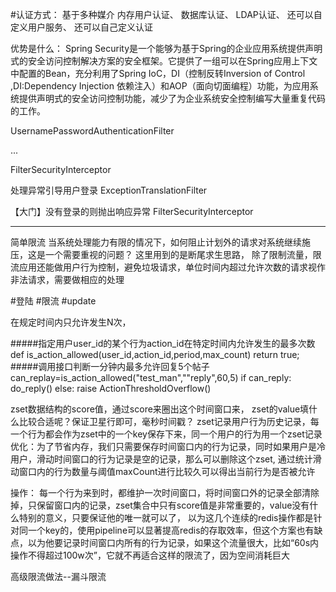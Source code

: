 #认证方式： 
基于多种媒介
内存用户认证、
数据库认证、
LDAP认证、
还可以自定义用户服务、
还可以自己定义认证


优势是什么：
Spring Security是一个能够为基于Spring的企业应用系统提供声明式的安全访问控制解决方案的安全框架。它提供了一组可以在Spring应用上下文中配置的Bean，充分利用了Spring IoC，DI（控制反转Inversion of Control ,DI:Dependency Injection 依赖注入）和AOP（面向切面编程）功能，为应用系统提供声明式的安全访问控制功能，减少了为企业系统安全控制编写大量重复代码的工作。

UsernamePasswordAuthenticationFilter

...

FilterSecurityInterceptor

处理异常引导用户登录
ExceptionTranslationFilter

【大门】没有登录的则抛出响应异常
FilterSecurityInterceptor


--------------------

简单限流
当系统处理能力有限的情况下，如何阻止计划外的请求对系统继续施压，这是一个需要重视的问题？
这里用到的是断尾求生思路，
除了限制流量，限流应用还能做用户行为控制，避免垃圾请求，单位时间内超过允许次数的请求视作非法请求，需要做相应的处理

#登陆
#限流
#update



在规定时间内只允许发生N次，

#####指定用户user_id的某个行为action_id在特定时间内允许发生的最多次数
def is_action_allowed(user_id,action_id,period,max_count)
return true;
#####调用接口判断一分钟内最多允许回复5个帖子
can_replay=is_action_allowed("test_man",""reply",60,5)
if can_reply:
    do_reply()
else:
    raise ActionThresholdOverflow()
    
zset数据结构的score值，通过score来圈出这个时间窗口来，
zset的value填什么比较合适呢？保证卫星行即可，毫秒时间戳？
zset记录用户行为历史记录，每一个行为都会作为zset中的一个key保存下来，同一个用户的行为用一个zset记录
优化：为了节省内存，我们只需要保存时间窗口内的行为记录，同时如果用户是冷用户，滑动时间窗口的行为记录是空的记录，那么可以删除这个zset,
通过统计滑动窗口内的行为数量与阈值maxCount进行比较久可以得出当前行为是否被允许

操作：
每一个行为来到时，都维护一次时间窗口，将时间窗口外的记录全部清除掉，只保留窗口内的记录，zset集合中只有score值是非常重要的，value没有什么特别的意义，只要保证他的唯一就可以了，
以为这几个连续的redis操作都是针对同一个key的，使用pipeline可以显著提高redis的存取效率，但这个方案也有缺点，以为他要记录时间窗口内所有的行为记录，如果这个流量很大，比如“60s内操作不得超过100w次”，它就不再适合这样的限流了，因为空间消耗巨大

高级限流做法--漏斗限流



